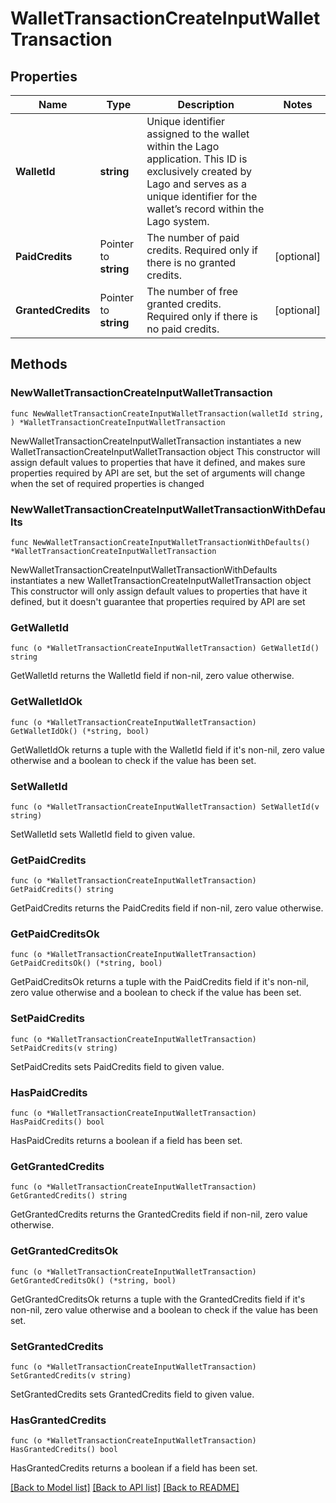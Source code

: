 # WalletTransactionCreateInputWalletTransaction

## Properties

Name | Type | Description | Notes
------------ | ------------- | ------------- | -------------
**WalletId** | **string** | Unique identifier assigned to the wallet within the Lago application. This ID is exclusively created by Lago and serves as a unique identifier for the wallet’s record within the Lago system. | 
**PaidCredits** | Pointer to **string** | The number of paid credits. Required only if there is no granted credits. | [optional] 
**GrantedCredits** | Pointer to **string** | The number of free granted credits. Required only if there is no paid credits. | [optional] 

## Methods

### NewWalletTransactionCreateInputWalletTransaction

`func NewWalletTransactionCreateInputWalletTransaction(walletId string, ) *WalletTransactionCreateInputWalletTransaction`

NewWalletTransactionCreateInputWalletTransaction instantiates a new WalletTransactionCreateInputWalletTransaction object
This constructor will assign default values to properties that have it defined,
and makes sure properties required by API are set, but the set of arguments
will change when the set of required properties is changed

### NewWalletTransactionCreateInputWalletTransactionWithDefaults

`func NewWalletTransactionCreateInputWalletTransactionWithDefaults() *WalletTransactionCreateInputWalletTransaction`

NewWalletTransactionCreateInputWalletTransactionWithDefaults instantiates a new WalletTransactionCreateInputWalletTransaction object
This constructor will only assign default values to properties that have it defined,
but it doesn't guarantee that properties required by API are set

### GetWalletId

`func (o *WalletTransactionCreateInputWalletTransaction) GetWalletId() string`

GetWalletId returns the WalletId field if non-nil, zero value otherwise.

### GetWalletIdOk

`func (o *WalletTransactionCreateInputWalletTransaction) GetWalletIdOk() (*string, bool)`

GetWalletIdOk returns a tuple with the WalletId field if it's non-nil, zero value otherwise
and a boolean to check if the value has been set.

### SetWalletId

`func (o *WalletTransactionCreateInputWalletTransaction) SetWalletId(v string)`

SetWalletId sets WalletId field to given value.


### GetPaidCredits

`func (o *WalletTransactionCreateInputWalletTransaction) GetPaidCredits() string`

GetPaidCredits returns the PaidCredits field if non-nil, zero value otherwise.

### GetPaidCreditsOk

`func (o *WalletTransactionCreateInputWalletTransaction) GetPaidCreditsOk() (*string, bool)`

GetPaidCreditsOk returns a tuple with the PaidCredits field if it's non-nil, zero value otherwise
and a boolean to check if the value has been set.

### SetPaidCredits

`func (o *WalletTransactionCreateInputWalletTransaction) SetPaidCredits(v string)`

SetPaidCredits sets PaidCredits field to given value.

### HasPaidCredits

`func (o *WalletTransactionCreateInputWalletTransaction) HasPaidCredits() bool`

HasPaidCredits returns a boolean if a field has been set.

### GetGrantedCredits

`func (o *WalletTransactionCreateInputWalletTransaction) GetGrantedCredits() string`

GetGrantedCredits returns the GrantedCredits field if non-nil, zero value otherwise.

### GetGrantedCreditsOk

`func (o *WalletTransactionCreateInputWalletTransaction) GetGrantedCreditsOk() (*string, bool)`

GetGrantedCreditsOk returns a tuple with the GrantedCredits field if it's non-nil, zero value otherwise
and a boolean to check if the value has been set.

### SetGrantedCredits

`func (o *WalletTransactionCreateInputWalletTransaction) SetGrantedCredits(v string)`

SetGrantedCredits sets GrantedCredits field to given value.

### HasGrantedCredits

`func (o *WalletTransactionCreateInputWalletTransaction) HasGrantedCredits() bool`

HasGrantedCredits returns a boolean if a field has been set.


[[Back to Model list]](../README.md#documentation-for-models) [[Back to API list]](../README.md#documentation-for-api-endpoints) [[Back to README]](../README.md)


